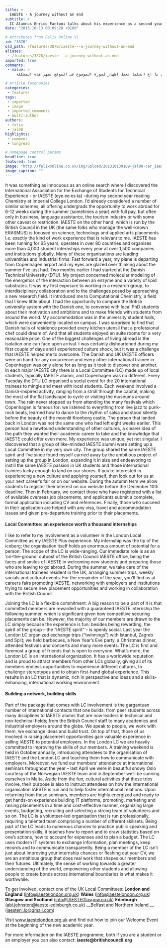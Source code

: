 ```yaml
---
title: >
  IAESTE - A journey without an end
subtitle: >
  IC Alumnus Enrico Fantoni talks about his experience as a second year Chemist on an IAESTE placement.
date: "2013-10-13 00:09:28 +0100"

# Attributes from Felix Online V1
id: "3876"
old_path: /features/3876/iaeste---a-journey-without-an-end
aliases:
 - /features/3876/iaeste---a-journey-without-an-end
imported: true
comments:
 - value: >
     قال:اسف للتدخل يا اخوانىمشكلةرودى يا اخ انسلما تعمل اظهار لصورة الموضوع فى الموقع تظهر هذه المشكلةGD Library Error: imagecreatetruecolor does not exist plseae contact your webhost and ask them to install the GD libraryQuery String : src=/wp-content/uploads/lalish.jpg&amp;w=276&amp;h=202&amp;zc=1&amp;q=100TimThumb version : 1.25لازم تكلم المستضيفو يعمل تسطيب لمكتبة GD libraryحبيت اساعد و بالتوفيق

# Article Taxonomies
categories:
 - features
tags:
 - imported
 - image
 - imported_comments
 - multi-author
authors:
 - felix
 - jal08
highlights:
 - comment
 - longread

# Homepage control params
headline: true
featured: true
image: "http://felixonline.co.uk/img/upload/201310130109-jal08-car_iaeste_pic1-copy.jpg"
image_caption: ""
---
```


It was something as innocuous as an online search where I discovered the International Association for the Exchange of Students for Technical Experience - or IAESTE (eye∙ee∙es∙ta) –during my second year reading Chemistry at Imperial College London. I’d already considered a number of similar schemes, all offering undergrads the opportunity to work abroad for 6-12 weeks during the summer (sometimes a year) with full pay, but often only in business, language assistance, the tourism industry or with some other caveat or restriction.
 IAESTE on the other hand, which is run by the British Council in the UK (the same folks who manage the well-known ERASMUS) is focused on science, technology and applied arts placements i.e. exactly the kind of work experience that is relevant to me. IAESTE has been running for 65 years, operates in over 80 countries and organises more than 4,000 student internships every year at over 1,500 companies and institutions globally. Many of these organisations are leading universities and industrial firms.
 Fast forward a year, my plane is departing from Copenhagen airport and my eyes are glazed over thinking about the summer I’ve just had. Two months earlier I had started at the Danish Technical University (DTU). My project concerned molecular modeling of the energetics of the interaction between an enzyme and a variety of lipid substrates. It was my first exposure to working in a research group, to interdisciplinary collaboration and to the challenges posed by approaching a new research field. It introduced me to Computational Chemistry, a field that I knew little about. I had the opportunity to compare the British university system with the Danish one, to converse with local PhD students about their motivation and ambitions and to make friends with students from around the world.
 My accommodation was in the university student halls, which were conveniently located on campus. I was surprised to find that Danish halls of residence provided every kitchen utensil that a professional chef could dream of. And that all students enjoyed en suite rooms for a very reasonable price.
 One of the biggest challenges of living abroad is the isolation one can face upon arrival. I was certainly disheartened during my first couple of days and I experienced culture shock, but it was a challenge that IAESTE helped me to overcome. The Danish and UK IAESTE officers were on hand for any occurrence and every other international trainee in Copenhagen was only alone for as long as it took to discover one another.
 In each major IAESTE city there is a Local Committee (LC) made up of local students, typically IAESTE alumni, and Copenhagen was no different. Every Tuesday the DTU LC organised a social event for the 20 international trainees to mingle and meet with local students. Each weekend involved a Danish-inspired activity, ranging from a stroll through the capital, making the most of the flat landscape to cycle or visiting the museums around town. The rain never stopped us from attending the many festivals which Copenhagen is famous for: we listened to everything from live jazz to punk-rock beats, learned how to dance to the rhythm of salsa and stood silently before the beauty of the moonlit Kronborg castle.
 The person that landed back in London was not the same one who had left eight weeks earlier. This person had a newfound understanding of other cultures, a clearer idea of the path they wanted their academic career to take and the knowledge that IAESTE could offer even more. My experience was unique, yet not singular. I discovered that a group of like-minded IAESTE alumni were setting up a Local Committee in my very own city. The group shared the same IAESTE spirit and I’ve since found myself carried away by the ambitious project of setting up the group in London, expanding it in size and endeavoring to instill the same IAESTE passion in UK students and those international trainees lucky enough to land on our shores.
 If you’re interested in experiencing a new culture and applying yourself, then look out for us at your next career’s fair or on our website. During the autumn term we allow students to register their interest on our website before the December 10th deadline. Then in February, we contact those who have registered with a list of available overseas job placements, and applicants submit a complete, formal application including CV and references. Finally, those who succeed in their application are helped with any visa, travel and accommodation issues and given pre-departure training prior to their placements.

####  Local Committee: an experience worth a thousand internships

I like to refer to my involvement as a volunteer in the London Local Committee as my IAESTE Plus experience. My internship was the tip of the iceberg; the organisation itself holds an enormous amount of potential for a person. The scope of the LC is wide-ranging. Our immediate role is as an ‘on-the-ground’ outpost of the British Council IAESTE office, being the faces and smiles of IAESTE in welcoming new students and preparing those who are leaving to go abroad. During the summer, we take care of the international trainees resident in the UK, arranging summer trips, weekly socials and cultural events. For the remainder of the year, you’ll find us at careers fairs promoting IAESTE, networking with employers and institutions trying to secure new placement opportunities and working in collaboration with the British Council.

Joining the LC is a flexible commitment. A big reason to be a part of it is that committed members are rewarded with a guaranteed IAESTE internship the following summer, which is significant given how competitive securing placements can be. However, the majority of our members are drawn to the LC simply because the experience is fun: besides being rewarding, the spirit of the group – the “IAESTE spirit” – is openly social. Last year the London LC organized exchange trips (“twinnings”) with Istanbul, Zagreb and Split; we held barbecues, a New Year’s Eve party, a Christmas dinner, attended festivals and concerts and many more events. The LC is first and foremost a group of friends that is open to everyone.
 What’s more, the London LC is an international organization. It has a worldwide reputation and is proud to attract members from other LCs globally, giving all of its members endless opportunities to experience different cultures, to challenge stereotypes and to obtain first-hand global experience. This results in an LC that is dynamic, rich in perspective and ideas and a skills-enhancing, international working environment.

####  Building a network, building skills

Part of the package that comes with LC involvement is the gargantuan number of international contacts that one builds: from peer students across many disciplines to IAESTE alumni that are now leaders in technical and non-technical fields; from the British Council staff to many academics and industrial employers around the globe. We speak to people, we work with them, we exchange ideas and build trust. On top of that, those of us involved in raising placement opportunities gain valuable experience in selling IAESTE to potential employers.
 In the London LC we are heavily committed to improving the skills of our members. A training weekend is held in October annually, introducing attendees to the organisation of IAESTE and the London LC and teaching them how to communicate with employers. Moreover, we fund our members’ attendance at international seminars throughout the year – last April we were in beautiful snowy Oslo courtesy of the Norwegian IAESTE team and in September we’ll be sunning ourselves in Malta. Aside from the fun, cultural activities that these trips involve, their purpose is also to instruct attendees on how the international organisation IAESTE is run and to help foster international relations. Upon returning from these seminars, members are highly energized and ready to get hands-on experience building IT platforms, promoting, marketing and raising placements in a time and cost-effective manner, organizing large events, budgeting, recruiting and selecting a strong team of volunteers and so on.
 The LC is a volunteer-led organisation that is run professionally, requiring a talented team comprising a number of different skillsets. Being part of the LC leads to numerous chances to practice public speaking and presentation skills, it teaches how to report and to draw statistics based on one’s actions, how to account for expenses and to plan a budget. The LC uses modern IT systems to exchange information, plan meetings, keep records and to communicate transparently.
 Being a member of the LC isn’t just about improving your internship chances or fleshing out your CV, we are an ambitious group that does real work that shapes our members and their futures. Ultimately, the sense of working towards a greater understanding of the world, empowering other students and allowing people to create bonds across international boundaries is what makes it worthwhile.

To get involved, contact one of the UK Local Committees:
__London and England__ (info@iaestelondon.org.uk)
__Wales__ (info@iaestelondon.org.uk)
__Glasgow and Scotland__ (info@IAESTEGlasgow.co.uk)
__Edinburgh__ (abi.johnston@iaeste-edinburgh.co.uk)
__Belfast and Northern Ireland __ (iaesteni.lc@gmail.com)

Visit www.iaestelondon.org.uk and find out how to join our Welcome Event at the beginning of the new academic year.

For more information on the IAESTE programme, both if you are a student or an employer you can also contact: __iaeste@britishcouncil.org__
